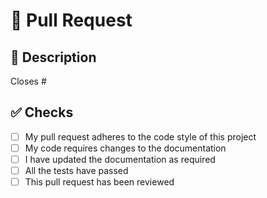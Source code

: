 # 🎌 Pull Request

## 📑 Description

Closes # <!-- Issue # here -->

## ✅ Checks

- [ ] My pull request adheres to the code style of this project
- [ ] My code requires changes to the documentation
- [ ] I have updated the documentation as required
- [ ] All the tests have passed
- [ ] This pull request has been reviewed
